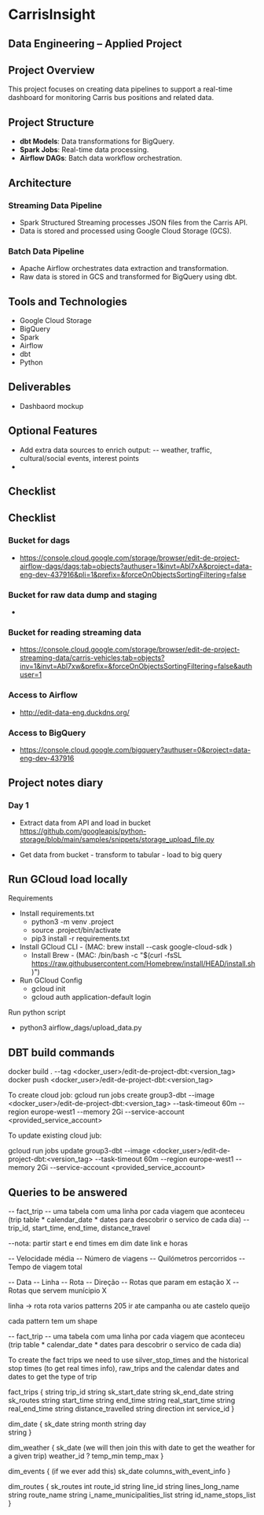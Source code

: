 # CarrisInsight
## Data Engineering – Applied Project

## Project Overview
This project focuses on creating data pipelines to support a real-time dashboard for monitoring Carris bus positions and related data.

## Project Structure
* **dbt Models**: Data transformations for BigQuery.
* **Spark Jobs**: Real-time data processing.
* **Airflow DAGs**: Batch data workflow orchestration.

## Architecture

### Streaming Data Pipeline
* Spark Structured Streaming processes JSON files from the Carris API.
* Data is stored and processed using Google Cloud Storage (GCS).

### Batch Data Pipeline
* Apache Airflow orchestrates data extraction and transformation.
* Raw data is stored in GCS and transformed for BigQuery using dbt.

## Tools and Technologies
* Google Cloud Storage
* BigQuery
* Spark
* Airflow
* dbt
* Python

## Deliverables 
* Dashbaord mockup

## Optional Features
* Add extra data sources to enrich output:
   -- weather, traffic, cultural/social events, interest points 
* 

## Checklist 



## Checklist 

### Bucket for dags
 -  https://console.cloud.google.com/storage/browser/edit-de-project-airflow-dags/dags;tab=objects?authuser=1&invt=Abl7xA&project=data-eng-dev-437916&pli=1&prefix=&forceOnObjectsSortingFiltering=false

### Bucket for raw data dump and staging 
 - 

### Bucket for reading streaming data 
 - https://console.cloud.google.com/storage/browser/edit-de-project-streaming-data/carris-vehicles;tab=objects?inv=1&invt=Abl7xw&prefix=&forceOnObjectsSortingFiltering=false&authuser=1

### Access to Airflow 
  - http://edit-data-eng.duckdns.org/
### Access to BigQuery
  - https://console.cloud.google.com/bigquery?authuser=0&project=data-eng-dev-437916


## Project notes diary

### Day 1 
 - Extract data from API and load in bucket
      https://github.com/googleapis/python-storage/blob/main/samples/snippets/storage_upload_file.py

 - Get data from bucket - transform to tabular - load to big query 



## Run GCloud load locally 

Requirements

- Install requirements.txt
  - python3 -m venv .project  
  - source .project/bin/activate
  - pip3 install -r requirements.txt
- Install GCloud CLI - (MAC: brew install --cask google-cloud-sdk )
  - Install Brew - (MAC: /bin/bash -c "$(curl -fsSL https://raw.githubusercontent.com/Homebrew/install/HEAD/install.sh)")
- Run GCloud Config
  - gcloud init
  - gcloud auth application-default login

Run python script 
- python3 airflow_dags/upload_data.py  <bucket-name> <source-file-name> <target-file-name>

## DBT build commands

docker build . --tag <docker_user>/edit-de-project-dbt:<version_tag>
docker push <docker_user>/edit-de-project-dbt:<version_tag>

To create cloud job:
gcloud run jobs create group3-dbt --image <docker_user>/edit-de-project-dbt:<version_tag> --task-timeout 60m --region europe-west1 --memory 2Gi --service-account <provided_service_account>

To update existing cloud jub:

gcloud run jobs update group3-dbt --image <docker_user>/edit-de-project-dbt:<version_tag> --task-timeout 60m --region europe-west1 --memory 2Gi --service-account <provided_service_account>


## Queries to be answered


-- fact_trip -- uma tabela com uma linha por cada viagem que aconteceu (trip table * calendar_date * dates para descobrir o servico de cada dia)
-- trip_id, start_time, end_time, distance_travel

--nota: partir start e end times em dim date link e horas



-- Velocidade média
-- Número de viagens
-- Quilómetros percorridos
-- Tempo de viagem total


-- Data
-- Linha
-- Rota
-- Direção
-- Rotas que param em estação X
-- Rotas que servem munícipio X


linha -> rota 
rota varios 
   patterns 205 ir ate campanha ou ate castelo queijo


cada pattern tem um shape 


-- fact_trip -- uma tabela com uma linha por cada viagem que aconteceu (trip table * calendar_date * dates para descobrir o servico de cada dia) 

To create the fact trips we need to use silver_stop_times  and the historical stop times (to get real times info), raw_trips and the calendar dates and dates to get the type of trip
    
fact_trips {
        string trip_id
        string sk_start_date
        string sk_end_date
        string sk_routes
        string start_time
        string end_time
        string real_start_time
        string real_end_time
        string distance_travelled
        string direction
        int service_id
	}

dim_date {
	sk_date
        string month
        string day	
	string
    }
	
dim_weather {
	sk_date (we will then join this with date to get the weather for a given trip)
	weather_id ?
	temp_min
	temp_max
	}

dim_events {  (if we ever add this)
	sk_date
	columns_with_event_info
}
	

dim_routes {
	sk_routes
        int route_id
        string line_id
        string lines_long_name
        string route_name
        string i_name_municipalities_list
        string id_name_stops_list
    }





